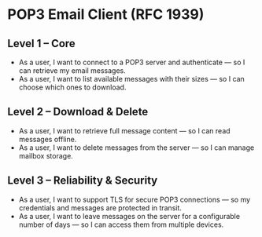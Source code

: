 # POP3 Email Client (RFC 1939)

## Level 1 – Core
- As a user, I want to connect to a POP3 server and authenticate — so I can retrieve my email messages.  
- As a user, I want to list available messages with their sizes — so I can choose which ones to download.  

## Level 2 – Download & Delete
- As a user, I want to retrieve full message content — so I can read messages offline.  
- As a user, I want to delete messages from the server — so I can manage mailbox storage.  

## Level 3 – Reliability & Security
- As a user, I want to support TLS for secure POP3 connections — so my credentials and messages are protected in transit.  
- As a user, I want to leave messages on the server for a configurable number of days — so I can access them from multiple devices.  
 